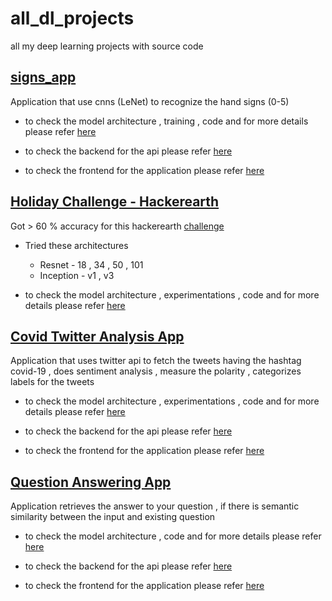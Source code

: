 # all_dl_projects
all my deep learning projects with source code

## [signs_app](sign_dataset)

Application that use cnns (LeNet) to recognize the hand signs (0-5)

- to check the model architecture , training , code and for more details  please refer [here](sign_dataset/model)

- to check the backend for the api please refer [here](sign_dataset/backend)

- to check the frontend for the application please refer [here](sign_dataset/frontend)

## [Holiday Challenge - Hackerearth](holiday_challenge)

Got > 60 % accuracy for this hackerearth [challenge](https://www.hackerearth.com/problem/machine-learning/holiday-season-11-2c924626)

- Tried these architectures

    - Resnet - 18 , 34 , 50 , 101
    - Inception - v1 , v3

- to check the model architecture , experimentations , code and for more details please refer [here](holiday_challenge)

## [Covid Twitter Analysis App](covid_twitter_app)

Application that uses twitter api to fetch the tweets having the hashtag covid-19 , does sentiment analysis , measure the polarity , categorizes labels for the tweets

- to check the model architecture , experimentations , code and for more details  please refer [here](covid_twitter_app/model)

- to check the backend for the api please refer [here](covid_twitter_app/backend)

- to check the frontend for the application please refer [here](covid_twitter_app/frontend)


## [Question Answering App](q_and_a)

Application retrieves the answer to your question , if there is semantic similarity between the input and existing question

- to check the model architecture , code and for more details  please refer [here](q_and_a)

- to check the backend for the api please refer [here](q_and_a)

- to check the frontend for the application please refer [here](q_and_a/faqapp)
